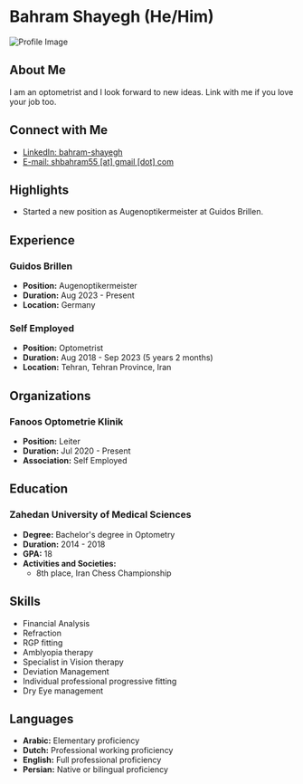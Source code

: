 # Bahram Shayegh (He/Him)

![Profile Image](https://media.licdn.com/dms/image/C4D03AQG5zINY_RLSjA/profile-displayphoto-shrink_800_800/0/1640761641402?e=2147483647&v=beta&t=Oh6YFoqVEobUQloe0gZrnAE6VI_fNV7CT_vQDs_Sjlk)  <!-- You can replace 'path_to_profile_image.jpg' with the actual path to Bahram's profile image -->

## About Me
I am an optometrist and I look forward to new ideas. Link with me if you love your job too.

## Connect with Me
- [LinkedIn: bahram-shayegh](https://www.linkedin.com/in/bahram-shayegh/)
- [E-mail: shbahram55 [at] gmail [dot] com](mailto:shbahram55@gmail.com)

## Highlights
- Started a new position as Augenoptikermeister at Guidos Brillen.

## Experience
### Guidos Brillen
- **Position:** Augenoptikermeister
- **Duration:** Aug 2023 - Present
- **Location:** Germany

### Self Employed
- **Position:** Optometrist
- **Duration:** Aug 2018 - Sep 2023 (5 years 2 months)
- **Location:** Tehran, Tehran Province, Iran

## Organizations
### Fanoos Optometrie Klinik
- **Position:** Leiter
- **Duration:** Jul 2020 - Present
- **Association:** Self Employed

## Education
### Zahedan University of Medical Sciences
- **Degree:** Bachelor's degree in Optometry
- **Duration:** 2014 - 2018
- **GPA:** 18
- **Activities and Societies:** 
  - 8th place, Iran Chess Championship

## Skills
- Financial Analysis
- Refraction
- RGP fitting
- Amblyopia therapy
- Specialist in Vision therapy
- Deviation Management
- Individual professional progressive fitting
- Dry Eye management

## Languages
- **Arabic:** Elementary proficiency
- **Dutch:** Professional working proficiency
- **English:** Full professional proficiency
- **Persian:** Native or bilingual proficiency

